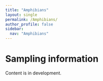 ```yaml
---
title: "Amphibians"
layout: single
permalink: /Amphibians/
author_profile: false
sidebar:
  nav: "Amphibians"
---
```


<h1>Sampling information</h1>

Content is in development.
